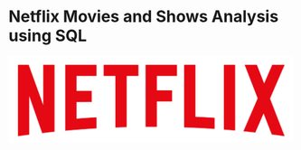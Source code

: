 # Netflix Movies and Shows Analysis using SQL
![Netflix Logo](https://github.com/tactictechie/netflix_sql_project/blob/main/Logo/netflix_logo.png)
